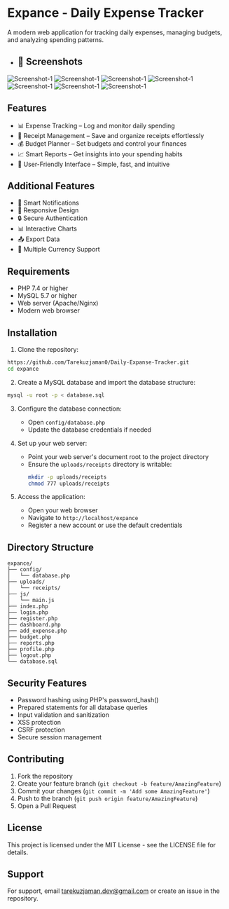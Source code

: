 # Expance - Daily Expense Tracker

A modern web application for tracking daily expenses, managing budgets, and analyzing spending patterns.


- ## 📸 Screenshots

![Screenshot-1](screenshot/1.png)
![Screenshot-1](screenshot/2.png)
![Screenshot-1](screenshot/3.png)
![Screenshot-1](screenshot/4.png)
![Screenshot-1](screenshot/5.png)
![Screenshot-1](screenshot/6.png)
![Screenshot-1](screenshot/7.png)


## Features

- 📊 Expense Tracking – Log and monitor daily spending
- 📑 Receipt Management – Save and organize receipts effortlessly
- 💰 Budget Planner – Set budgets and control your finances
- 📈 Smart Reports – Get insights into your spending habits
- 🎯 User-Friendly Interface – Simple, fast, and intuitive

## Additional Features

- 🔔 Smart Notifications
- 📱 Responsive Design
- 🔒 Secure Authentication
- 📊 Interactive Charts
- 📤 Export Data
- 💱 Multiple Currency Support

## Requirements

- PHP 7.4 or higher
- MySQL 5.7 or higher
- Web server (Apache/Nginx)
- Modern web browser

## Installation

1. Clone the repository:
```bash
https://github.com/Tarekuzjaman0/Daily-Expanse-Tracker.git
cd expance
```

2. Create a MySQL database and import the database structure:
```bash
mysql -u root -p < database.sql
```

3. Configure the database connection:
   - Open `config/database.php`
   - Update the database credentials if needed

4. Set up your web server:
   - Point your web server's document root to the project directory
   - Ensure the `uploads/receipts` directory is writable:
     ```bash
     mkdir -p uploads/receipts
     chmod 777 uploads/receipts
     ```

5. Access the application:
   - Open your web browser
   - Navigate to `http://localhost/expance`
   - Register a new account or use the default credentials



## Directory Structure

```
expance/
├── config/
│   └── database.php
├── uploads/
│   └── receipts/
├── js/
│   └── main.js
├── index.php
├── login.php
├── register.php
├── dashboard.php
├── add_expense.php
├── budget.php
├── reports.php
├── profile.php
├── logout.php
└── database.sql
```

## Security Features

- Password hashing using PHP's password_hash()
- Prepared statements for all database queries
- Input validation and sanitization
- XSS protection
- CSRF protection
- Secure session management

## Contributing

1. Fork the repository
2. Create your feature branch (`git checkout -b feature/AmazingFeature`)
3. Commit your changes (`git commit -m 'Add some AmazingFeature'`)
4. Push to the branch (`git push origin feature/AmazingFeature`)
5. Open a Pull Request

## License

This project is licensed under the MIT License - see the LICENSE file for details.

## Support

For support, email tarekuzjaman.dev@gmail.com or create an issue in the repository. 
